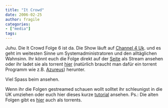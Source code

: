 ```yaml
---
title: "It Crowd"
date: 2006-02-25
author: fragile
categories:
- ["media"]
tags:
---
```

Juhu. Die It Crowd Folge 6 ist da. Die Show läuft auf <a href="http://www.channel4.com/entertainment/tv/microsites/I/itcrowd/">Channel 4 Uk</a>. und es geht im weitesten Sinne um Systemadministratoren und den alltäglichen Wahnsinn. Ihr könnt euch die Folge direkt auf der <a href="http://www.channel4.com/entertainment/tv/microsites/I/itcrowd/">Seite</a> als Stream ansehen oder ihr ladet sie als torrent <a href="http://www.mininova.org/tor/235484">hier</a> (natürlich braucht man dafür ein torrent Programm wie z.B. <a href="http://www.chip.de/downloads/c1_downloads_13012734.html">Azureus</a>) herunter.

Viel Spass beim ansehen.

Wenn ihr die Folgen gestreamed schauen wollt solltet ihr schleunigst in die UK umziehen oder euch hier dieses kurze <a href="http://www.tian.cc/2006/02/howto-watch-it-crowd-from-outside-of.html">tutorial</a> ansehen.
Ps.: Die alten Folgen gibt es <a href="http://www.mininova.org/search/?search=crowd">hier</a> auch als torrents.